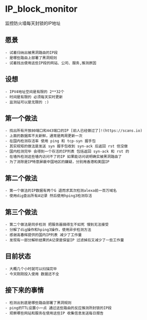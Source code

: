 # IP_block_monitor
  监控防火墙每天封锁的IP地址

## 愿景
	- 试着归纳出被黑洞路由的IP段
	- 是哪些路由上部署了黑洞规则
	- 试着找出使用这些IP段的网站、公司、服务,推测原因

## 设想
    - IPV4地址空间是有限的 2**32个
	- 时间是有限的 必须每天实时更新
	- 监测站可以是无限的 :)

## 第一个做法
    - 找出所有开放80端口和443端口的IP [前人已经做过了]!(https://scans.io)
	- 上面的数据库不太新鲜，通常是两周更新一次
	- 在国内检测存活率 使用 ping 和 tcp-syn 握手包
	- 其实规矩的做法是发送 syn 握手包收到 syn-ack 后返回 rst 但没做
	- 国内检测完毕 会得到一个存活的IP列表 包括返回 syn-ack 和 rst 的
	- 在墙外检测这些墙内访问不了的IP 如果能访问说明确实被黑洞路由了
	- 为了消除是IP特意屏蔽中国地区的嫌疑，分别用香港和美国IP

## 第二个做法
    - 第一个做法的IP数据有两个G 退而求其次检测alexa前一百万域名
	- 使用dig查出所有A记录 然后使用hping3检测存活

## 第三个做法
    - 第二个做法是同步检测 把服务器搞得生不如死 慢到无法接受
	- 分解了dig操作和hping3操作，使用异步检测方法
	- 感谢高春辉提供的国内IP列表 减少了工作量
	- 发现有一部分解析结果的A记录是保留IP 过滤掉后又减少了一些工作量

## 目前状态
    - 大概几个小时就可以扫描完毕
	- 今天刚刚投入使用 数据还不全

## 接下来的事情
    - 检测出到底是哪些路由部署了黑洞规则
	- ping的TTL设置小一点 通过这些路由的反应推测所封锁的IP段
	- 观察哪些网站和服务在使用这些IP 收集信息发送每日报告
